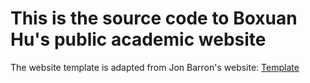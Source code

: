 # This is the source code to Boxuan Hu's public academic website
The website template is adapted from Jon Barron's website: [Template](https://jonbarron.info/)
